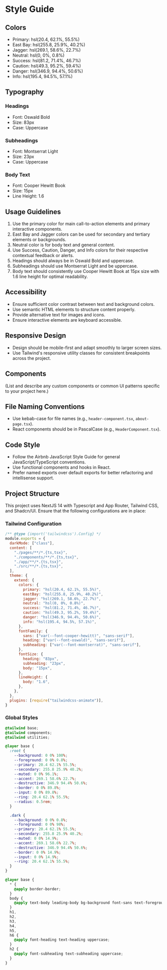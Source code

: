 # Style Guide

## Colors

- Primary: hsl(20.4, 62.1%, 55.5%)
- East Bay: hsl(255.8, 25.9%, 40.2%)
- Jagger: hsl(269.1, 58.6%, 22.7%)
- Neutral: hsl(0, 0%, 0.8%)
- Success: hsl(81.2, 71.4%, 46.7%)
- Caution: hsl(49.3, 95.2%, 59.4%)
- Danger: hsl(346.9, 94.4%, 50.6%)
- Info: hsl(195.4, 94.5%, 57.1%)

## Typography

### Headings

- Font: Oswald Bold
- Size: 83px
- Case: Uppercase

### Subheadings

- Font: Montserrat Light
- Size: 23px
- Case: Uppercase

### Body Text

- Font: Cooper Hewitt Book
- Size: 15px
- Line Height: 1.6

## Usage Guidelines

1. Use the primary color for main call-to-action elements and primary interactive components.
2. East Bay and Jagger colors can be used for secondary and tertiary elements or backgrounds.
3. Neutral color is for body text and general content.
4. Use Success, Caution, Danger, and Info colors for their respective contextual feedback or alerts.
5. Headings should always be in Oswald Bold and uppercase.
6. Subheadings should use Montserrat Light and be uppercase.
7. Body text should consistently use Cooper Hewitt Book at 15px size with 1.6 line height for optimal readability.

## Accessibility

- Ensure sufficient color contrast between text and background colors.
- Use semantic HTML elements to structure content properly.
- Provide alternative text for images and icons.
- Ensure interactive elements are keyboard accessible.

## Responsive Design

- Design should be mobile-first and adapt smoothly to larger screen sizes.
- Use Tailwind's responsive utility classes for consistent breakpoints across the project.

## Components

(List and describe any custom components or common UI patterns specific to your project here.)

## File Naming Conventions

- Use kebab-case for file names (e.g., `header-component.tsx`, `about-page.tsx`).
- React components should be in PascalCase (e.g., `HeaderComponent.tsx`).

## Code Style

- Follow the Airbnb JavaScript Style Guide for general JavaScript/TypeScript conventions.
- Use functional components and hooks in React.
- Prefer named exports over default exports for better refactoring and intellisense support.

## Project Structure

This project uses NextJS 14 with Typescript and App Router, Tailwind CSS, and Shadcn/UI. Ensure that the following configurations are in place:

### Tailwind Configuration

```javascript:tailwind.config.js
/** @type {import('tailwindcss').Config} */
module.exports = {
  darkMode: ["class"],
  content: [
    "./pages/**/*.{ts,tsx}",
    "./components/**/*.{ts,tsx}",
    "./app/**/*.{ts,tsx}",
    "./src/**/*.{ts,tsx}",
  ],
  theme: {
    extend: {
      colors: {
        primary: "hsl(20.4, 62.1%, 55.5%)",
        eastBay: "hsl(255.8, 25.9%, 40.2%)",
        jagger: "hsl(269.1, 58.6%, 22.7%)",
        neutral: "hsl(0, 0%, 0.8%)",
        success: "hsl(81.2, 71.4%, 46.7%)",
        caution: "hsl(49.3, 95.2%, 59.4%)",
        danger: "hsl(346.9, 94.4%, 50.6%)",
        info: "hsl(195.4, 94.5%, 57.1%)",
      },
      fontFamily: {
        sans: ["var(--font-cooper-hewitt)", "sans-serif"],
        heading: ["var(--font-oswald)", "sans-serif"],
        subheading: ["var(--font-montserrat)", "sans-serif"],
      },
      fontSize: {
        heading: "83px",
        subheading: "23px",
        body: "15px",
      },
      lineHeight: {
        body: "1.6",
      },
    },
  },
  plugins: [require("tailwindcss-animate")],
}
```

### Global Styles

```css:src/styles/globals.css
@tailwind base;
@tailwind components;
@tailwind utilities;

@layer base {
  :root {
    --background: 0 0% 100%;
    --foreground: 0 0% 0.8%;
    --primary: 20.4 62.1% 55.5%;
    --secondary: 255.8 25.9% 40.2%;
    --muted: 0 0% 96.1%;
    --accent: 269.1 58.6% 22.7%;
    --destructive: 346.9 94.4% 50.6%;
    --border: 0 0% 89.8%;
    --input: 0 0% 89.8%;
    --ring: 20.4 62.1% 55.5%;
    --radius: 0.5rem;
  }

  .dark {
    --background: 0 0% 0.8%;
    --foreground: 0 0% 98%;
    --primary: 20.4 62.1% 55.5%;
    --secondary: 255.8 25.9% 40.2%;
    --muted: 0 0% 14.9%;
    --accent: 269.1 58.6% 22.7%;
    --destructive: 346.9 94.4% 50.6%;
    --border: 0 0% 14.9%;
    --input: 0 0% 14.9%;
    --ring: 20.4 62.1% 55.5%;
  }
}

@layer base {
  * {
    @apply border-border;
  }
  body {
    @apply text-body leading-body bg-background font-sans text-foreground;
  }
  h1,
  h2,
  h3,
  h4,
  h5,
  h6 {
    @apply font-heading text-heading uppercase;
  }
  h2 {
    @apply font-subheading text-subheading uppercase;
  }
}
```

